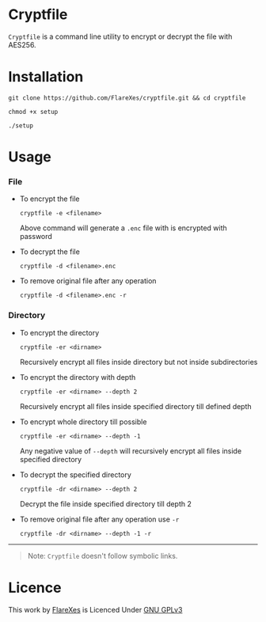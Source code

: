 # Cryptfile
`Cryptfile` is a command line utility to encrypt or decrypt the file with AES256.

# Installation
```
git clone https://github.com/FlareXes/cryptfile.git && cd cryptfile

chmod +x setup

./setup
```

# Usage
### File
- To encrypt the file
    ```
    cryptfile -e <filename>
    ```
    Above command will generate a `.enc` file with is encrypted with password


- To decrypt the file
    ```
    cryptfile -d <filename>.enc
    ```

- To remove original file after any operation
    ```
    cryptfile -d <filename>.enc -r
    ```
### Directory
- To encrypt the directory
    ```
    cryptfile -er <dirname>
    ```
    Recursively encrypt all files inside directory but not inside subdirectories


- To encrypt the directory with depth
    ```
    cryptfile -er <dirname> --depth 2
    ```
    Recursively encrypt all files inside specified directory till defined depth


- To encrypt whole directory till possible
    ```
    cryptfile -er <dirname> --depth -1
    ```
    Any negative value of `--depth` will recursively encrypt all files inside specified directory


- To decrypt the specified directory
    ```
    cryptfile -dr <dirname> --depth 2
    ```
  Decrypt the file inside specified directory till depth 2


- To remove original file after any operation use `-r`
    ```
    cryptfile -dr <dirname> --depth -1 -r
    ```

---

> Note: `Cryptfile` doesn't follow symbolic links.

# Licence 
This work by [FlareXes](https://github.com/FlareXes) is Licenced Under [GNU GPLv3](LICENCE)
